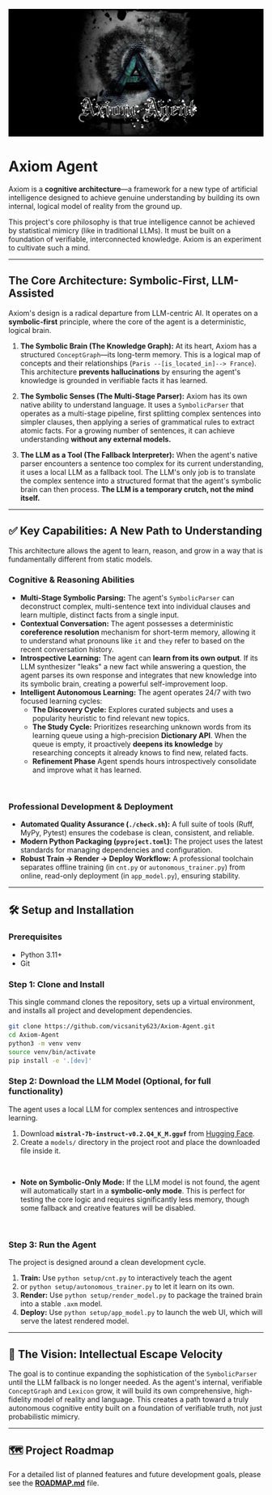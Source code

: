 <p align="center"><img src="static/Axiom.png" alt="Axiom Agent Banner"></p>

# Axiom Agent

Axiom is a **cognitive architecture**—a framework for a new type of artificial intelligence designed to achieve genuine understanding by building its own internal, logical model of reality from the ground up.

This project's core philosophy is that true intelligence cannot be achieved by statistical mimicry (like in traditional LLMs). It must be built on a foundation of verifiable, interconnected knowledge. Axiom is an experiment to cultivate such a mind.

---

## The Core Architecture: Symbolic-First, LLM-Assisted

Axiom's design is a radical departure from LLM-centric AI. It operates on a **symbolic-first** principle, where the core of the agent is a deterministic, logical brain.

1.  **The Symbolic Brain (The Knowledge Graph):** At its heart, Axiom has a structured `ConceptGraph`—its long-term memory. This is a logical map of concepts and their relationships (`Paris --[is_located_in]--> France`). This architecture **prevents hallucinations** by ensuring the agent's knowledge is grounded in verifiable facts it has learned.

2.  **The Symbolic Senses (The Multi-Stage Parser):** Axiom has its own native ability to understand language. It uses a `SymbolicParser` that operates as a multi-stage pipeline, first splitting complex sentences into simpler clauses, then applying a series of grammatical rules to extract atomic facts. For a growing number of sentences, it can achieve understanding **without any external models.**

3.  **The LLM as a Tool (The Fallback Interpreter):** When the agent's native parser encounters a sentence too complex for its current understanding, it uses a local LLM as a fallback tool. The LLM's only job is to translate the complex sentence into a structured format that the agent's symbolic brain can then process. **The LLM is a temporary crutch, not the mind itself.**

---

## ✅ Key Capabilities: A New Path to Understanding

This architecture allows the agent to learn, reason, and grow in a way that is fundamentally different from static models.

### Cognitive & Reasoning Abilities
*   **Multi-Stage Symbolic Parsing:** The agent's `SymbolicParser` can deconstruct complex, multi-sentence text into individual clauses and learn multiple, distinct facts from a single input.
*   **Contextual Conversation:** The agent possesses a deterministic **coreference resolution** mechanism for short-term memory, allowing it to understand what pronouns like `it` and `they` refer to based on the recent conversation history.
*   **Introspective Learning:** The agent can **learn from its own output**. If its LLM synthesizer "leaks" a new fact while answering a question, the agent parses its own response and integrates that new knowledge into its symbolic brain, creating a powerful self-improvement loop.
*   **Intelligent Autonomous Learning:** The agent operates 24/7 with two focused learning cycles:
    -   **The Discovery Cycle:** Explores curated subjects and uses a popularity heuristic to find relevant new topics.
    -   **The Study Cycle:** Prioritizes researching unknown words from its learning queue using a high-precision **Dictionary API**. When the queue is empty, it proactively **deepens its knowledge** by researching concepts it already knows to find new, related facts.
    -   **Refinement Phase** Agent spends hours introspectively consolidate and improve what it has learned.

<br/>

### Professional Development & Deployment
*   **Automated Quality Assurance (`./check.sh`):** A full suite of tools (Ruff, MyPy, Pytest) ensures the codebase is clean, consistent, and reliable.
*   **Modern Python Packaging (`pyproject.toml`):** The project uses the latest standards for managing dependencies and configuration.
*   **Robust Train -> Render -> Deploy Workflow:** A professional toolchain separates offline training (in `cnt.py` or `autonomous_trainer.py`) from online, read-only deployment (in `app_model.py`), ensuring stability.

---

## 🛠️ Setup and Installation

### Prerequisites
- Python 3.11+
- Git

### Step 1: Clone and Install
This single command clones the repository, sets up a virtual environment, and installs all project and development dependencies.
```bash
git clone https://github.com/vicsanity623/Axiom-Agent.git
cd Axiom-Agent
python3 -m venv venv
source venv/bin/activate
pip install -e '.[dev]'
```

### Step 2: Download the LLM Model (Optional, for full functionality)
The agent uses a local LLM for complex sentences and introspective learning.
1.  Download **`mistral-7b-instruct-v0.2.Q4_K_M.gguf`** from [Hugging Face](https://huggingface.co/TheBloke/Mistral-7B-Instruct-v0.2-GGUF).
2.  Create a `models/` directory in the project root and place the downloaded file inside it.

<br/>

*   **Note on Symbolic-Only Mode:** If the LLM model is not found, the agent will automatically start in a **symbolic-only mode**. This is perfect for testing the core logic and requires significantly less memory, though some fallback and creative features will be disabled.

<br/>

### Step 3: Run the Agent
The project is designed around a clean development cycle.
1.  **Train:** Use `python setup/cnt.py` to interactively teach the agent
2.  or `python setup/autonomous_trainer.py` to let it learn on its own.
3.  **Render:** Use `python setup/render_model.py` to package the trained brain into a stable `.axm` model.
4.  **Deploy:** Use `python setup/app_model.py` to launch the web UI, which will serve the latest rendered model.

---

## 🚀 The Vision: Intellectual Escape Velocity

The goal is to continue expanding the sophistication of the `SymbolicParser` until the LLM fallback is no longer needed. As the agent's internal, verifiable `ConceptGraph` and `Lexicon` grow, it will build its own comprehensive, high-fidelity model of reality and language. This creates a path toward a truly autonomous cognitive entity built on a foundation of verifiable truth, not just probabilistic mimicry.

---

## 🗺️ Project Roadmap
For a detailed list of planned features and future development goals, please see the **[ROADMAP.md](ROADMAP.md)** file.
